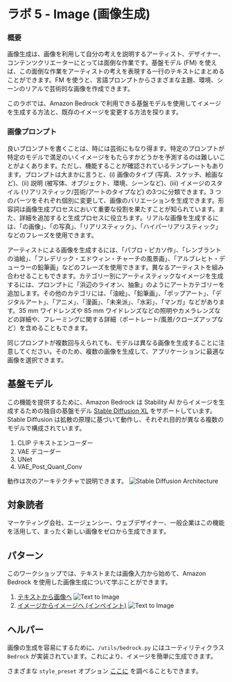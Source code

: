 # ラボ 5 - Image (画像生成)

### 概要

画像生成は、画像を利用して自分の考えを説明するアーティスト、デザイナー、コンテンツクリエーターにとっては面倒な作業です。基盤モデル (FM) を使えば、この面倒な作業をアーティストの考えを表現する一行のテキストにまとめることができます。FM を使うと、言語プロンプトからさまざまな主題、環境、シーンのリアルで芸術的な画像を作成できます。

このラボでは、Amazon Bedrock で利用できる基盤モデルを使用してイメージを生成する方法と、既存のイメージを変更する方法を探ります。

### 画像プロンプト

良いプロンプトを書くことは、時には芸術にもなり得ます。特定のプロンプトが特定のモデルで満足のいくイメージをもたらすかどうかを予測するのは難しいことがよくあります。ただし、機能することが確認されているテンプレートもあります。プロンプトは大まかに言うと、(i) 画像のタイプ (写真、スケッチ、絵画など)、(ii) 説明 (被写体、オブジェクト、環境、シーンなど)、(iii) イメージのスタイル (リアリスティック/芸術/アートのタイプなど) の3つに分類できます。3 つのパーツをそれぞれ個別に変更して、画像のバリエーションを生成できます。形容詞は画像生成プロセスにおいて重要な役割を果たすことが知られています。また、詳細を追加すると生成プロセスに役立ちます。リアルな画像を生成するには、「の画像」、「の写真」、「リアリスティック」、「ハイパーリアリスティック」などのフレーズを使用できます。

アーティストによる画像を生成するには、「パブロ・ピカソ作」、「レンブラントの油絵」、「フレデリック・エドウィン・チャーチの風景画」、「アルブレヒト・デューラーの鉛筆画」などのフレーズを使用できます。異なるアーティストを組み合わせることもできます。カテゴリー別にアーティスティックなイメージを生成するには、プロンプトに「浜辺のライオン、抽象」のようにアートカテゴリーを追加します。その他のカテゴリには、「油絵」、「鉛筆画」、「ポップアート」、「デジタルアート」、「アニメ」、「漫画」、「未来派」、「水彩」、「マンガ」などがあります。35 mm ワイドレンズや 85 mm ワイドレンズなどの照明やカメラレンズなどの詳細や、フレーミングに関する詳細（ポートレート/風景/クローズアップなど）を含めることもできます。

同じプロンプトが複数回与えられても、モデルは異なる画像を生成することに注意してください。そのため、複数の画像を生成して、アプリケーションに最適な画像を選択できます。

## 基盤モデル

この機能を提供するために、Amazon Bedrock は Stability AI からイメージを生成するための独自の基盤モデル [Stable Diffusion XL](https://stability.ai/stablediffusion) をサポートしています。Stable Diffusion は拡散の原理に基づいて動作し、それぞれ目的が異なる複数のモデルで構成されています。

1.  CLIP テキストエンコーダー
2.  VAE デコーダー
3.  UNet
4.  VAE_Post_Quant_Conv

動作は次のアーキテクチャで説明できます。
![Stable Diffusion Architecture](./images/sd.png)

## 対象読者

マーケティング会社、エージェンシー、ウェブデザイナー、一般企業はこの機能を活用して、まったく新しい画像をゼロから生成できます。

## パターン

このワークショップでは、テキストまたは画像入力から始めて、Amazon Bedrock を使用した画像生成について学ぶことができます。

1.  [テキストから画像へ](./Bedrock%20Stable%20Diffusion%20XL.ja.ipynb)
    ![Text to Image](./images/71-txt-2-img.png)
2.  [イメージからイメージへ (インペイント)](./Bedrock%20Stable%20Diffusion%20XL.ja.ipynb)
    ![Text to Image](./images/72-img-2-img.png)

## ヘルパー

画像の生成を容易にするために、`/utils/bedrock.py` にはユーティリティクラス `Bedrock` が実装されています。これにより、イメージを簡単に生成できます。

さまざまな `style_preset` オプション [ここに](https://platform.stability.ai/docs/features/animation/parameters#available-styles) を調べることもできます。
